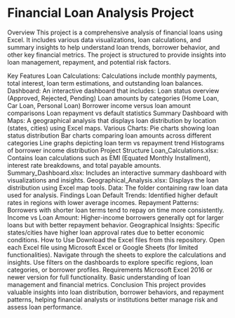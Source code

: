 # **Financial Loan Analysis Project**
Overview
This project is a comprehensive analysis of financial loans using Excel. It includes various data visualizations, loan calculations, and summary insights to help understand loan trends, borrower behavior, and other key financial metrics. The project is structured to provide insights into loan management, repayment, and potential risk factors.

Key Features
Loan Calculations: Calculations include monthly payments, total interest, loan term estimations, and outstanding loan balances.
Dashboard: An interactive dashboard that includes:
Loan status overview (Approved, Rejected, Pending)
Loan amounts by categories (Home Loan, Car Loan, Personal Loan)
Borrower income versus loan amount comparisons
Loan repayment vs default statistics
Summary Dashboard with Maps: A geographical analysis that displays loan distribution by location (states, cities) using Excel maps.
Various Charts:
Pie charts showing loan status distribution
Bar charts comparing loan amounts across different categories
Line graphs depicting loan term vs repayment trend
Histograms of borrower income distribution
Project Structure
Loan_Calculations.xlsx: Contains loan calculations such as EMI (Equated Monthly Installment), interest rate breakdowns, and total payable amounts.
Summary_Dashboard.xlsx: Includes an interactive summary dashboard with visualizations and insights.
Geographical_Analysis.xlsx: Displays the loan distribution using Excel map tools.
Data: The folder containing raw loan data used for analysis.
Findings
Loan Default Trends: Identified higher default rates in regions with lower average incomes.
Repayment Patterns: Borrowers with shorter loan terms tend to repay on time more consistently.
Income vs Loan Amount: Higher-income borrowers generally opt for larger loans but with better repayment behavior.
Geographical Insights: Specific states/cities have higher loan approval rates due to better economic conditions.
How to Use
Download the Excel files from this repository.
Open each Excel file using Microsoft Excel or Google Sheets (for limited functionalities).
Navigate through the sheets to explore the calculations and insights.
Use filters on the dashboards to explore specific regions, loan categories, or borrower profiles.
Requirements
Microsoft Excel 2016 or newer version for full functionality.
Basic understanding of loan management and financial metrics.
Conclusion
This project provides valuable insights into loan distribution, borrower behaviors, and repayment patterns, helping financial analysts or institutions better manage risk and assess loan performance.
